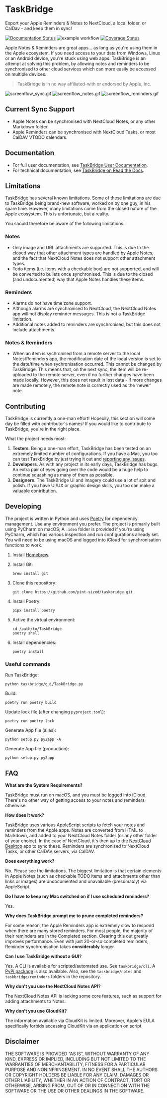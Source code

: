 # TaskBridge

Export your Apple Reminders & Notes to NextCloud, a local folder, or CalDav - and keep them in sync!

[![Documentation Status](https://readthedocs.org/projects/taskbridge/badge/?version=latest)](https://taskbridge.readthedocs.io/en/latest/?badge=latest) ![example workflow](https://github.com/pint-sized/taskbridge/actions/workflows/python-app.yml/badge.svg) [![Coverage Status](https://coveralls.io/repos/github/pint-sized/taskbridge/badge.svg)](https://coveralls.io/github/pint-sized/taskbridge)

Apple Notes & Reminders are great apps... as long as you're using them in the Apple ecosystem. If you need access to your 
data from Windows, Linux or an Android device, you're stuck using web apps. TaskBridge is an attempt at solving this
problem, by allowing notes and reminders to be synchronised to other cloud services which can more easily be accessed on 
multiple devices. 

> TaskBridge is in no way affiliated-with or endorsed by Apple, Inc.


![screenflow_sync.gif](https://github.com/pint-sized/taskbridge/raw/main/docs/screenflow_sync.gif)  ![screenflow_notes.gif](https://github.com/pint-sized/taskbridge/raw/main/docs/screenflow_notes.gif)  ![screenflow_reminders.gif](https://github.com/pint-sized/taskbridge/raw/main/docs/screenflow_reminders.gif)

## Current Sync Support

- Apple Notes can be synchronised with NextCloud Notes, or any other Markdown folder.
- Apple Reminders can be synchronised with NextCloud Tasks, or most CalDAV VTODO calendars.

## Documentation

- For full user documentation, see [TaskBridge User Documentation](https://docs.taskbridge.app).
- For technical documentation, see [TaskBridge on Read the Docs](https://taskbridge.readthedocs.io).

## Limitations
TaskBridge has several known limitations. Some of these limitations are due to TaskBridge being brand-new software, 
worked on by one guy, in his spare time. However, many limitations come from the closed nature of the Apple ecosystem. 
This is unfortunate, but a reality.

You should therefore be aware of the following limitations:

### Notes
- Only image and URL attachments are supported. This is due to the closed way that other attachment types are handled by Apple Notes, and the fact that NextCloud Notes does not support other attachment types.
- Todo items (i.e. items with a checkable box) are not supported, and will be converted to bullets once synchronised. This is due to the closed (and undocumented) way that Apple Notes handles these items.

### Reminders
- Alarms do not have time zone support.
- Although alarms are synchronised to NextCloud, the NextCloud Notes app will not display reminder messages. This is not a TaskBridge limitation.
- Additional notes added to reminders are synchronised, but this does not include attachments.

### Notes & Reminders
- When an item is sychronised from a remote server to the local Notes/Reminders app, the modification date of the local version is set to the date/time when sychronisation occurred. This cannot be changed by TaskBridge. This means that, on the next sync, the item will be re-uploaded to the remote server, even if no further changes have been made locally. However, this does not result in lost data - if more changes are made remotely, the remote note is correctly used as the ‘newer’ note.

## Contributing

TaskBridge is currently a one-man effort! Hopeully, this section will some day be filled with contributor's names! If you 
would like to contribute to TaskBridge, you're in the right place. 

What the project needs most:

1. **Testers**. Being a one-man effort, TaskBridge has been tested on an extremely limited number of configurations. If you
have a Mac, you too can test TaskBridge by just trying it out and [reporting any issues](https://github.com/pint-sized/taskbridge/issues).
2. **Developers**. As with any project in its early days, TaskBridge has bugs. An extra pair of eyes going over the code 
would be a huge help to continue squashing as many of them as possible. 
3. **Designers**. The TaskBridge UI and imagery could use a lot of spit and polish. If you have UI/UX or graphic design skills,
you too can make a valuable contribution.

## Developing
The project is written in Python and uses [Poetry](https://python-poetry.org) for dependency management.
Use any environment you prefer. The project is primarily built using PyCharm on macOS; A `.idea` folder is provided 
if you're using PyCharm, which has various inspection and run configurations already set. You will need to be using macOS 
and logged into iCloud for synchronisation functions to work.

1.  Install [Homebrew](https://brew.sh/).

2. Install Git:

       brew install git

3. Clone this repository:

       git clone https://github.com/pint-sized/taskbridge.git

4. Install Poetry:

       pipx install poetry

5. Active the virtual environment:

       cd /path/to/TaskBridge
       poetry shell

6. Install dependencies:

       poetry install

### Useful commands

Run TaskBridge: 

    python taskbridge/gui/TaskBridge.py

Build:

    poetry run poetry build

Update lock file (after changing `pyproject.toml`):

    poetry run poetry lock

Generate App file (alias):

    python setup.py py2app -A

Generate App file (production):

    python setup.py py2app

## FAQ

**What are the System Requirements?**

TaskBridge must run on macOS, and you must be logged into iCloud. There's no other way of getting access to your notes and 
reminders otherwise.

**How does it work?**

TaskBridge uses various AppleScript scripts to fetch your notes and reminders from the Apple apps. Notes are converted 
from HTML to Markdown, and added to your NextCloud Notes folder (or any other folder of your choice). In the case of NextCloud, 
it's then up to the [NextCloud Desktop](https://nextcloud.com/install/) app to sync these. Reminders are synchronised to NextCloud 
Tasks, or other CalDAV servers, via CalDAV.

**Does everything work?**

No. Please see the limitations. The biggest limitation is that certain elements in Apple Notes (such as checkable TODO 
items and attachments other than links or images) are undocumented and unavailable (presumably) via AppleScript.

**Do I have to keep my Mac switched on if I use scheduled reminders?**

Yes.

**Why does TaskBridge prompt me to prune completed reminders?**

For some reason, the Apple Reminders app is extremely slow to respond when there are many stored reminders. For most people, 
the majority of their reminders are in the Completed section. Clearing this out greatly improves performance. Even with just 20-or-so 
completed reminders, Reminder synchronisation takes **considerably** longer.

**Can I use TaskBridge without a GUI?**

Yes. A CLI is available for scripted/automated use. See `taskbridge/cli`.
 A [PyPi package](https://pypi.org/project/TaskBridge/) is also available. Also, see the `taskbridge/notes` 
and `taskbridge/reminders` folders in the repository.

**Why don't you use the NextCloud Notes API?**

The NextCloud Notes API is lacking some core features, such as support for adding attachments to Notes.

**Why don't you use CloudKit?**

The information available via CloudKit is limited. Moreover, Apple's EULA specifically forbids accessing CloudKit via an 
application on script.


## Disclaimer

THE SOFTWARE IS PROVIDED “AS IS”, WITHOUT WARRANTY OF ANY KIND, EXPRESS OR IMPLIED, INCLUDING BUT NOT LIMITED TO THE WARRANTIES OF MERCHANTABILITY, FITNESS FOR A PARTICULAR PURPOSE AND NONINFRINGEMENT. IN NO EVENT SHALL THE AUTHORS OR COPYRIGHT HOLDERS BE LIABLE FOR ANY CLAIM, DAMAGES OR OTHER LIABILITY, WHETHER IN AN ACTION OF CONTRACT, TORT OR OTHERWISE, ARISING FROM, OUT OF OR IN CONNECTION WITH THE SOFTWARE OR THE USE OR OTHER DEALINGS IN THE SOFTWARE.

 